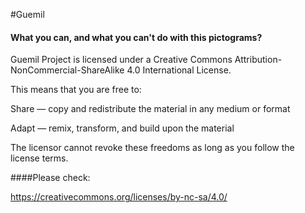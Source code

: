 #Guemil
#### What you can, and what you can't do with this pictograms?


Guemil Project is licensed under a Creative Commons Attribution-NonCommercial-ShareAlike 4.0 International License. 

This means that you are free to:

Share — copy and redistribute the material in any medium or format

Adapt — remix, transform, and build upon the material

The licensor cannot revoke these freedoms as long as you follow the license terms.


####Please check:

https://creativecommons.org/licenses/by-nc-sa/4.0/